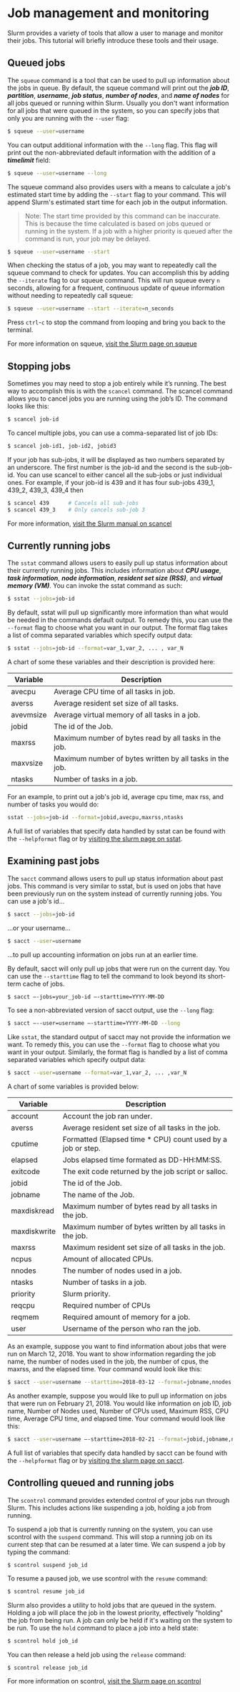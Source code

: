 # Job management and monitoring

Slurm provides a variety of tools that allow a user to manage and
monitor their jobs. This tutorial will briefly introduce these tools and their usage.

## Queued jobs

The `squeue` command is a tool that can be used to pull up information about the
jobs in queue. By default, the squeue command will print out the
*__job ID__*, *__partition__*, *__username__*, *__job status__*,
*__number of nodes__*, and *__name of nodes__* for all jobs queued or
running within Slurm. Usually you don't want information for all
jobs that were queued in the system, so you can specify jobs that only
you are running with the `--user` flag:

```bash
$ squeue --user=username
```

You can output additional information with the `--long` flag. This
flag will print out the non-abbreviated default information with the
addition of a *__timelimit__* field:

```bash
$ squeue --user=username --long
```

The squeue command also provides users with a means to calculate a
job's estimated start time by adding the `--start` flag to your
command. This will append Slurm's estimated start time for each job in
the output information. 
> Note: The start time provided by this command
can be inaccurate. This is because the time calculated is based on
jobs queued or running in the system. If a job with a higher priority
is queued after the command is run, your job may be delayed.

```bash
$ squeue --user=username --start
```

When checking the status of a job, you may want to repeatedly call the
squeue command to check for updates. You can accomplish this by adding
the `--iterate` flag to our squeue command. This will run squeue every
`n` seconds, allowing for a frequent, continuous update of queue
information without needing to repeatedly call squeue:

```bash
$ squeue --user=username --start --iterate=n_seconds
```

Press `ctrl`-`c` to stop the command from looping and bring you back
to the terminal.

For more information on squeue, [visit the Slurm page on
squeue](https://slurm.schedmd.com/squeue.html)

## Stopping jobs

Sometimes you may need to stop a job entirely while it’s running. The
best way to accomplish this is with the `scancel` command. The scancel
command allows you to cancel jobs you are running using the job’s ID. 
The command looks like this:

```bash
$ scancel job-id
```

To cancel multiple jobs, you can use a comma-separated list of job IDs:

```bash
$ scancel job-id1, job-id2, jobid3
```

If your job has sub-jobs, it will be displayed as two numbers separated by an underscore.
The first number is the job-id and the second is the sub-job-id.  You can use scancel
to either cancel all the sub-jobs or just individual ones.  For example, if your
job-id is 439 and it has four sub-jobs 439_1, 439_2, 439_3, 439_4 then 

```bash
$ scancel 439      # Cancels all sub-jobs
$ scancel 439_3    # Only cancels sub-job 3
```

For more information, [visit the Slurm manual on scancel](https://slurm.schedmd.com/scancel.html)

## Currently running jobs

The `sstat` command allows users to easily pull up status information
about their currently running jobs. This includes information about *__CPU usage__*,
*__task information__*, *__node information__*, *__resident set size
(RSS)__*, and *__virtual memory (VM)__*. You can invoke the sstat
command as such:

```bash
$ sstat --jobs=job-id
```

By default, sstat will pull up significantly more information than
what would be needed in the commands default output. To remedy this,
you can use the `--format` flag to choose what you want in our
output. The format flag takes a list of comma separated variables
which specify output data:

```bash
$ sstat --jobs=job-id --format=var_1,var_2, ... , var_N
```

A chart of some these variables and their description is provided here:

Variable    | Description
------------|------------
avecpu      | Average CPU time of all tasks in job.
averss      | Average resident set size of all tasks.
avevmsize   | Average virtual memory of all tasks in a job.
jobid       | The id of the Job.
maxrss      | Maximum number of bytes read by all tasks in the job.
maxvsize    | Maximum number of bytes written by all tasks in the job.
ntasks      | Number of tasks in a job.

For an example, to print out a job's job id, average cpu time, max
rss, and number of tasks you would do:

```bash
sstat --jobs=job-id --format=jobid,avecpu,maxrss,ntasks
```

A full list of variables that specify data handled by sstat can be
found with the `--helpformat` flag or by [visiting the slurm page on
sstat](https://slurm.schedmd.com/sstat.html).

## Examining past jobs

The `sacct` command allows users to pull up status information about
past jobs. This command is very similar to sstat, but is used on jobs
that have been previously run on the system instead of currently
running jobs. You can use a job's id...

```bash
$ sacct --jobs=job-id
```

...or your username...

```bash
$ sacct --user=username
```

...to pull up accounting information on jobs run at an earlier time.

By default, sacct will only pull up jobs that were run on the current
day. You can use the `--starttime` flag to tell the command to look
beyond its short-term cache of jobs.

```bash
$ sacct –-jobs=your_job-id –-starttime=YYYY-MM-DD
```

To see a non-abbreviated version of sacct output, use the `--long`
flag:

```bash
$ sacct –--user=username –-starttime=YYYY-MM-DD --long
```

Like `sstat`, the standard output of sacct may not provide the
information we want. To remedy this, you can use the `--format` flag to
choose what you want in your output. Similarly, the format flag is
handled by a list of comma separated variables which specify output
data:

```bash
$ sacct --user=username --format=var_1,var_2, ... ,var_N
```

A chart of some variables is provided below:

Variable    | Description
------------|------------
account     | Account the job ran under.
averss      | Average resident set size of all tasks in the job.
cputime     | Formatted (Elapsed time * CPU) count used by a job or step.
elapsed     | Jobs elapsed time formated as DD-HH:MM:SS.
exitcode    | The exit code returned by the job script or salloc.
jobid       | The id of the Job.
jobname     | The name of the Job.
maxdiskread | Maximum number of bytes read by all tasks in the job.
maxdiskwrite| Maximum number of bytes written by all tasks in the job.
maxrss      | Maximum resident set size of all tasks in the job.
ncpus       | Amount of allocated CPUs.
nnodes      | The number of nodes used in a job.
ntasks      | Number of tasks in a job.
priority    | Slurm priority.
reqcpu      | Required number of CPUs
reqmem      | Required amount of memory for a job.
user        | Username of the person who ran the job.

As an example, suppose you want to find information about jobs that
were run on March 12, 2018. You want to show information regarding the
job name, the number of nodes used in the job, the number of cpus, the
maxrss, and the elapsed time. Your command would look like this:

```bash
$ sacct --user=username --starttime=2018-03-12 --format=jobname,nnodes,ncpus,maxrss,elapsed
```

As another example, suppose you would like to pull up information on
jobs that were run on February 21, 2018. You would like information on
job ID, job name, Number of Nodes used, Number of CPUs used,
Maximum RSS, CPU time, Average CPU time, and elapsed time. Your
command would look like this:

```bash
$ sacct --user=username –-starttime=2018-02-21 --format=jobid,jobname,nnodes,ncpu,maxrss,cputime,avecpu,elapsed
```

A full list of variables that specify data handled by sacct can be
found with the `--helpformat` flag or by [visiting the slurm page on
sacct](https://slurm.schedmd.com/sacct.html).

## Controlling queued and running jobs

The `scontrol` command provides extended control of your jobs
run through Slurm. This includes actions like suspending a job,
holding a job from running.

To suspend a job that is currently running on the system, you can use
scontrol with the `suspend` command. This will stop a running job on
its current step that can be resumed at a later time. We can suspend a
job by typing the command:

```
$ scontrol suspend job_id
```

To resume a paused job, we use scontrol with the `resume` command:

```bash
$ scontrol resume job_id
```

Slurm also provides a utility to hold jobs that are queued in the
system. Holding a job will place the job in the lowest priority,
effectively "holding" the job from being run. A job can only be held
if it's waiting on the system to be run. To use the `hold` command to
place a job into a held state:

```bash
$ scontrol hold job_id
```

You can then release a held job using the `release` command:

```bash
$ scontrol release job_id
```

For more information on scontrol, [visit the Slurm page on
scontrol](https://slurm.schedmd.com/scontrol.html)
